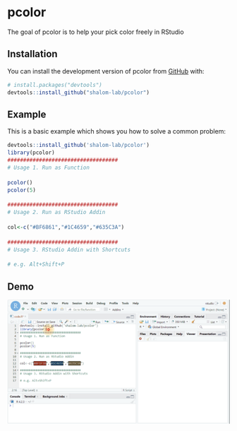 
# pcolor

The goal of pcolor is to help your pick color freely in RStudio

## Installation
You can install the development version of pcolor from
[GitHub](https://github.com/shalom-lab/pcolor) with:

``` r
# install.packages("devtools")
devtools::install_github("shalom-lab/pcolor")
```

## Example

This is a basic example which shows you how to solve a common problem:

``` r
devtools::install_github('shalom-lab/pcolor')
library(pcolor)
###################################
# Usage 1. Run as Function

pcolor()
pcolor(5)

###################################
# Usage 2. Run as RStudio Addin

col<-c("#BF6861","#1C4659","#635C3A")

###################################
# Usage 3. RStudio Addin with Shortcuts 

# e.g. Alt+Shift+P 
```

## Demo

![](man/figures/pcolor.gif)
